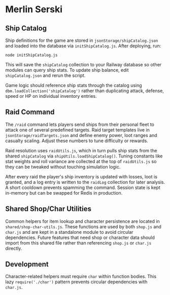 # Merlin Serski

## Ship Catalog

Ship definitions for the game are stored in `jsonStorage/shipCatalog.json` and
loaded into the database via `initShipCatalog.js`. After deploying, run:

```
node initShipCatalog.js
```

This will save the `shipCatalog` collection to your Railway database so other
modules can query ship stats. To update ship balance, edit
`shipCatalog.json` and rerun the script.

Game logic should reference ship stats through the catalog using
`dbm.loadCollection('shipCatalog')` rather than duplicating attack, defense,
speed or HP on individual inventory entries.

## Raid Command

The `/raid` command lets players send ships from their personal fleet to attack
one of several predefined targets. Raid target templates live in
`jsonStorage/raidTargets.json` and define enemy power, loot ranges and casualty
scaling. Adjust these numbers to tune difficulty or rewards.

Raid resolution uses `raidUtils.js`, which in turn pulls ship stats from the
shared `shipCatalog` via `shipUtils.loadShipCatalog()`. Tuning constants like
stat weights and roll variance are collected at the top of `raidUtils.js` so
they can be tweaked without touching simulation logic.

After every raid the player's ship inventory is updated with losses, loot is
granted, and a log entry is written to the `raidLog` collection for later
analysis. A short cooldown prevents spamming the command. Session state is kept
in-memory but can be swapped for Redis in production.

## Shared Shop/Char Utilities

Common helpers for item lookup and character persistence are located in
`shared/shop-char-utils.js`. These functions are used by both `shop.js` and
`char.js` and are kept in a standalone module to avoid circular dependencies.
Future features that need shop or character data should import from this shared
file rather than referencing `shop.js` or `char.js` directly.

## Development

Character-related helpers must require `char` within function bodies.
This lazy `require('./char')` pattern prevents circular dependencies
with `char.js`.

